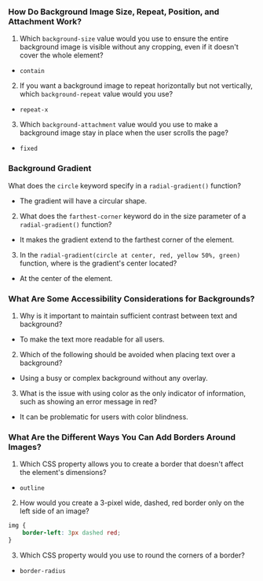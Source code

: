 ### How Do Background Image Size, Repeat, Position, and Attachment Work?

1. Which `background-size` value would you use to ensure the entire background image is visible without any cropping, even if it doesn't cover the whole element?

-   `contain`

2. If you want a background image to repeat horizontally but not vertically, which `background-repeat` value would you use?

-   `repeat-x`

3. Which `background-attachment` value would you use to make a background image stay in place when the user scrolls the page?

-   `fixed`

### Background Gradient

What does the `circle` keyword specify in a `radial-gradient()` function?

-   The gradient will have a circular shape.

2. What does the `farthest-corner` keyword do in the size parameter of a `radial-gradient()` function?

-   It makes the gradient extend to the farthest corner of the element.

3. In the `radial-gradient(circle at center, red, yellow 50%, green)` function, where is the gradient's center located?

-   At the center of the element.

### What Are Some Accessibility Considerations for Backgrounds?

1. Why is it important to maintain sufficient contrast between text and background?

-   To make the text more readable for all users.

2. Which of the following should be avoided when placing text over a background?

-   Using a busy or complex background without any overlay.

3. What is the issue with using color as the only indicator of information, such as showing an error message in red?

-   It can be problematic for users with color blindness.

### What Are the Different Ways You Can Add Borders Around Images?

1. Which CSS property allows you to create a border that doesn't affect the element's dimensions?

-   `outline`

2. How would you create a 3-pixel wide, dashed, red border only on the left side of an image?

```css
img {
	border-left: 3px dashed red;
}
```

3. Which CSS property would you use to round the corners of a border?

-   `border-radius`
